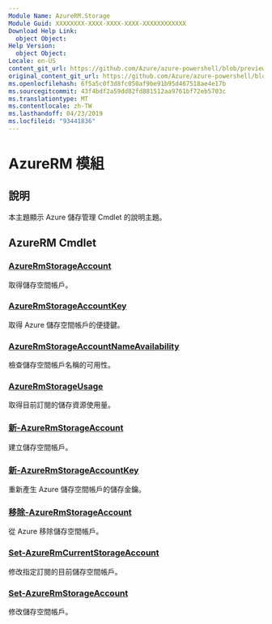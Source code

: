 ```yaml
---
Module Name: AzureRM.Storage
Module Guid: XXXXXXXX-XXXX-XXXX-XXXX-XXXXXXXXXXXX
Download Help Link:
  object Object: 
Help Version:
  object Object: 
Locale: en-US
content_git_url: https://github.com/Azure/azure-powershell/blob/preview/src/ResourceManager/Storage/Stack/Commands.Management.Storage/help/AzureRM.Storage.md
original_content_git_url: https://github.com/Azure/azure-powershell/blob/preview/src/ResourceManager/Storage/Stack/Commands.Management.Storage/help/AzureRM.Storage.md
ms.openlocfilehash: 6f5a5c0f3d8fc050af9be91b95d467518ae4e17b
ms.sourcegitcommit: 43f4bdf2a59dd82fd881512aa9761bf72eb5703c
ms.translationtype: MT
ms.contentlocale: zh-TW
ms.lasthandoff: 04/23/2019
ms.locfileid: "93441836"
---
```

# AzureRM 模組
## 說明
本主題顯示 Azure 儲存管理 Cmdlet 的說明主題。

## AzureRM Cmdlet
### [AzureRmStorageAccount](Get-AzureRmStorageAccount.md)
取得儲存空間帳戶。

### [AzureRmStorageAccountKey](Get-AzureRmStorageAccountKey.md)
取得 Azure 儲存空間帳戶的便捷鍵。

### [AzureRmStorageAccountNameAvailability](Get-AzureRmStorageAccountNameAvailability.md)
檢查儲存空間帳戶名稱的可用性。

### [AzureRmStorageUsage](Get-AzureRmStorageUsage.md)
取得目前訂閱的儲存資源使用量。

### [新-AzureRmStorageAccount](New-AzureRmStorageAccount.md)
建立儲存空間帳戶。

### [新-AzureRmStorageAccountKey](New-AzureRmStorageAccountKey.md)
重新產生 Azure 儲存空間帳戶的儲存金鑰。

### [移除-AzureRmStorageAccount](Remove-AzureRmStorageAccount.md)
從 Azure 移除儲存空間帳戶。

### [Set-AzureRmCurrentStorageAccount](Set-AzureRmCurrentStorageAccount.md)
修改指定訂閱的目前儲存空間帳戶。

### [Set-AzureRmStorageAccount](Set-AzureRmStorageAccount.md)
修改儲存空間帳戶。

